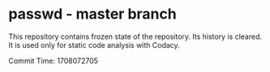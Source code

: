 # passwd - master branch

This repository contains frozen state of the repository.
Its history is cleared. It is used only for static code
analysis with Codacy.

Commit Time: 1708072705